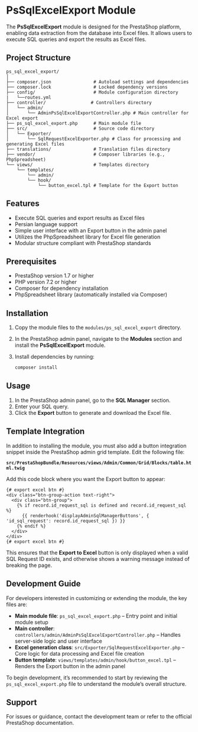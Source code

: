 # PsSqlExcelExport Module

The **PsSqlExcelExport** module is designed for the PrestaShop platform, enabling data extraction from the database into Excel files. It allows users to execute SQL queries and export the results as Excel files.

## Project Structure

```
ps_sql_excel_export/
│
├── composer.json                # Autoload settings and dependencies
├── composer.lock                # Locked dependency versions
├── config/                      # Module configuration directory
|   └──routes.yml                       
├── controller/                 # Controllers directory
│   └── admin/
│       └── AdminPsSqlExcelExportController.php # Main controller for Excel export
├── ps_sql_excel_export.php      # Main module file
├── src/                         # Source code directory
│   └── Exporter/
│       └── SqlRequestExcelExporter.php # Class for processing and generating Excel files
├── translations/                # Translation files directory
├── vendor/                      # Composer libraries (e.g., PhpSpreadsheet)
└── views/                       # Templates directory
    └── templates/
        └── admin/
        └── hook/
            └── button_excel.tpl # Template for the Export button
```

## Features

* Execute SQL queries and export results as Excel files
* Persian language support
* Simple user interface with an Export button in the admin panel
* Utilizes the PhpSpreadsheet library for Excel file generation
* Modular structure compliant with PrestaShop standards

## Prerequisites

* PrestaShop version 1.7 or higher
* PHP version 7.2 or higher
* Composer for dependency installation
* PhpSpreadsheet library (automatically installed via Composer)

## Installation

1. Copy the module files to the `modules/ps_sql_excel_export` directory.
2. In the PrestaShop admin panel, navigate to the **Modules** section and install the **PsSqlExcelExport** module.
3. Install dependencies by running:

   ```bash
   composer install
   ```

## Usage

1. In the PrestaShop admin panel, go to the **SQL Manager** section.
2. Enter your SQL query.
3. Click the **Export** button to generate and download the Excel file.

## Template Integration

In addition to installing the module, you must also add a button integration snippet inside the PrestaShop admin grid template.
Edit the following file:

**`src/PrestaShopBundle/Resources/views/Admin/Common/Grid/Blocks/table.html.twig`**

Add this code block where you want the Export button to appear:

```twig
{# export excel btn #}
<div class="btn-group-action text-right">
  <div class="btn-group">
    {% if record.id_request_sql is defined and record.id_request_sql %}
      {{ renderhook('displayAdminSqlManagerButtons', { 'id_sql_request': record.id_request_sql }) }}
    {% endif %}
  </div>
</div>
{# export excel btn #}
```

This ensures that the **Export to Excel** button is only displayed when a valid SQL Request ID exists, and otherwise shows a warning message instead of breaking the page.

## Development Guide

For developers interested in customizing or extending the module, the key files are:

* **Main module file**: `ps_sql_excel_export.php` – Entry point and initial module setup
* **Main controller**: `controllers/admin/AdminPsSqlExcelExportController.php` – Handles server-side logic and user interface
* **Excel generation class**: `src/Exporter/SqlRequestExcelExporter.php` – Core logic for data processing and Excel file creation
* **Button template**: `views/templates/admin/hook/button_excel.tpl` – Renders the Export button in the admin panel

To begin development, it’s recommended to start by reviewing the `ps_sql_excel_export.php` file to understand the module’s overall structure.

## Support

For issues or guidance, contact the development team or refer to the official PrestaShop documentation.
